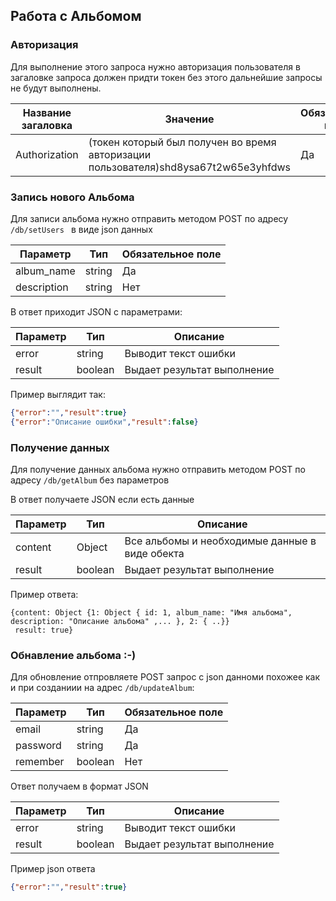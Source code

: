 ## Работа с Альбомом

### Авторизация
Для выполнение этого запроса нужно авторизация пользователя
в загаловке запроса должен придти токен без этого дальнейшие запросы не будут выполнены.

| Название загаловка |Значение|   Обязательное поле |
| ------------ | ------------ |------------ |
| Authorization|  (токен который был получен во время авторизации пользователя)shd8ysa67t2w65e3yhfdws|Да|

### Запись нового Альбома

Для записи альбома нужно отправить методом POST по адресу  `/db/setUsers ` в виде json данных

| Параметр  |  Тип  | Обязательное поле |
| ------------ | ------------ |------------ |
| album_name| string  | Да |
| description  |  string  | Нет |

В ответ приходит JSON с параметрами:

| Параметр  |  Тип  | Описание|
| ------------ | ------------ |------------ |
| error | string | Выводит текст ошибки  |
| result  |  boolean  | Выдает результат выполнение  |

Пример выглядит так:
```json
{"error":"","result":true}
{"error":"Описание ошибки","result":false}
```
### Получение данных

Для получение данных  альбома нужно отправить методом POST по адресу `/db/getAlbum` без параметров

В ответ получаете JSON если есть данные

| Параметр  |  Тип  | Описание|
| ------------ | ------------ |------------ |
|content| Object | Все альбомы и необходимые данные в виде обекта  |
| result  |  boolean  | Выдает результат выполнение  |

Пример ответа:

```
{content: Object {1: Object { id: 1, album_name: "Имя альбома", description: "Описание альбома" ,... }, 2: { ..}}
 result: true}
```

### Обнавление альбома :-)

Для обновление отпровляете POST запрос с  json данноми похожее как и при созданиии на адрес `/db/updateAlbum`:

| Параметр  |  Тип  | Обязательное поле |
| ------------ | ------------ |------------ |
| email | string  | Да |
| password  |  string  | Да |
| remember| boolean| Нет|

Ответ получаем в формат JSON

| Параметр  |  Тип  | Описание|
| ------------ | ------------ |------------ |
| error | string | Выводит текст ошибки  |
| result  |  boolean  | Выдает результат выполнение  |
Пример json ответа
```json
{"error":"","result":true}
```